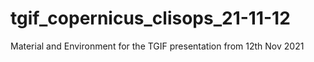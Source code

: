 # tgif_copernicus_clisops_21-11-12
Material and Environment for the TGIF presentation from 12th Nov 2021 
